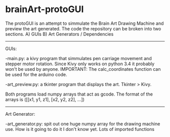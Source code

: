 # brainArt-protoGUI

The protoGUI is an attempt to simmulate the Brain Art Drawing Machine and preview the art generated.
The code the repository can be broken into two sections. A) GUIs B) Art Generators / Dependencies


---------------------------------------------------------------------------------------------------------

GUIs:

  -main.py: a kivy program that simmulates pen carriage movement and stepper motor rotation. Since Kivy only works on python 3.4 it probably won't be used by anyone. IMPORTANT: The calc_coordinates function can be used for the arduino code.
  
  -art_preview.py: a tkinter program that displays the art. Tkinter > Kivy.
  
  Both programs load numpy arrays that act as gcode. The format of the arrays is ([[x1, y1, z1], [x2, y2, z2], ...])
  

----------------------------------------------------------------------------------------------------------


Art Generator:

  -art_generator.py: spit out one huge numpy array for the drawing machine use. How is it going to do it I don't know yet. Lots of imported functions
  
  
  
